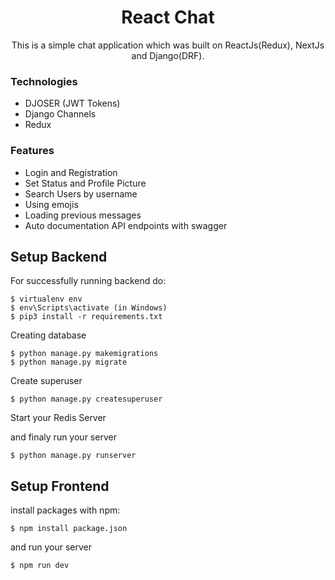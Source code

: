 <h1 align="center">React Chat</h1>

<p align="center">This is a simple chat application which was built on ReactJs(Redux), NextJs and Django(DRF).</p>

### Technologies
* DJOSER (JWT Tokens)
* Django Channels
* Redux
 
 
### Features
* Login and Registration
* Set Status and Profile Picture
* Search Users by username 
* Using emojis
* Loading previous messages
* Auto documentation API endpoints with swagger



## Setup Backend
For successfully running backend do:

```
$ virtualenv env
$ env\Scripts\activate (in Windows)
$ pip3 install -r requirements.txt
```

Creating database

```
$ python manage.py makemigrations
$ python manage.py migrate
```

Create superuser

```
$ python manage.py createsuperuser
```

Start your Redis Server

and finaly run your server

``` 
$ python manage.py runserver
```


## Setup Frontend

install packages with npm:

``` 
$ npm install package.json
```

and run your server

``` 
$ npm run dev
```
